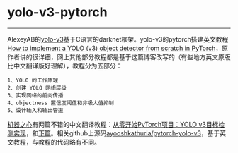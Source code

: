 # yolo-v3-pytorch
---
AlexeyAB的[yolo-v3](https://github.com/AlexeyAB/darknet)基于C语言的darknet框架。yolo-v3的pytorch搭建英文教程[How to implement a YOLO (v3) object detector from scratch in PyTorch](https://blog.paperspace.com/how-to-implement-a-yolo-object-detector-in-pytorch/)，原作者讲的很详细，网上其他部分教程都是基于这篇博客改写的（有些地方英文原版比中文翻译版好理解），教程分为五部分：

	1、YOLO 的工作原理
	2、创建 YOLO 网络层级
	3、实现网络的前向传播
	4、objectness 置信度阈值和非极大值抑制
	5、设计输入和输出管道
[机器之心](https://www.jiqizhixin.com/users/7f316f0c-8f72-4231-bb30-0eb1dd5a5660)有两篇不错的中文翻译教程：[从零开始PyTorch项目：YOLO v3目标检测实现](https://www.jiqizhixin.com/articles/2018-04-23-3)，和[下篇](https://www.jiqizhixin.com/articles/042602)。相关github上源码[ayooshkathuria/pytorch-yolo-v3](https://github.com/ayooshkathuria/pytorch-yolo-v3)，基于英文教程，与教程的代码略有不同。